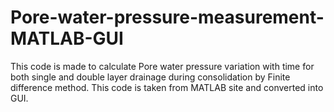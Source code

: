 # Pore-water-pressure-measurement-MATLAB-GUI
This code is made to calculate Pore water pressure variation with time for both single and double layer drainage during consolidation by Finite difference method. This code is taken from MATLAB site and converted into GUI.
